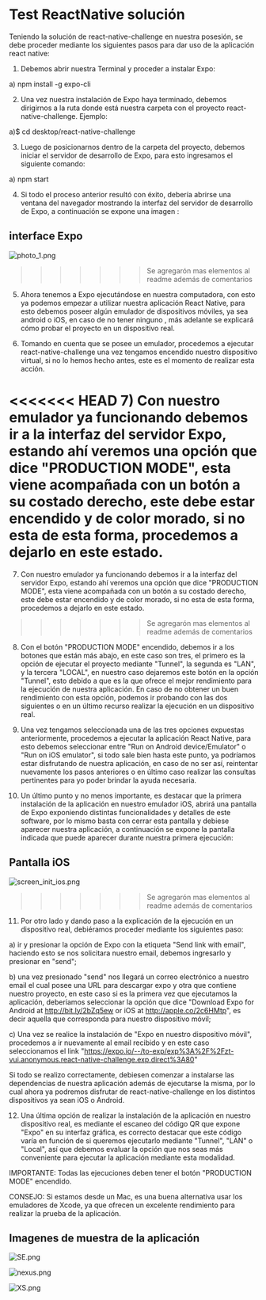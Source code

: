# Test ReactNative solución

Teniendo la solución de react-native-challenge en nuestra posesión, se debe proceder mediante los siguientes pasos para dar uso de la aplicación react native:

1) Debemos abrir nuestra Terminal y proceder a instalar Expo:

a) npm install -g expo-cli

2) Una vez nuestra instalación de Expo haya terminado, debemos dirigirnos a la ruta donde está nuestra    carpeta con el proyecto react-native-challenge. Ejemplo:

a)$ cd desktop/react-native-challenge

3) Luego de posicionarnos dentro de la carpeta del proyecto, debemos iniciar el servidor de desarrollo de Expo, para esto ingresamos el siguiente comando:

a) npm start

4) Si todo el proceso anterior resultó con éxito, debería abrirse una ventana del navegador mostrando la interfaz del servidor de desarrollo de Expo, a continuación se expone una imagen :

## interface Expo

![photo_1.png](https://github.com/Blmendoza94/react-native-challenge/blob/master/images_readme/photo_1.png)
>>>>>>> Se agregarón mas elementos al readme además de comentarios

5) Ahora tenemos a Expo ejecutándose en nuestra computadora, con esto ya podemos empezar a utilizar nuestra aplicación React Native, para esto debemos poseer algún emulador de dispositivos móviles, ya sea android o iOS, en caso de no tener ninguno , más adelante se explicará cómo probar el proyecto en un dispositivo real.

6) Tomando en cuenta que se posee un emulador, procedemos a ejecutar react-native-challenge una vez tengamos encendido nuestro dispositivo virtual, si no lo hemos hecho antes, este es el momento de realizar esta acción.

<<<<<<< HEAD
 7) Con nuestro emulador ya funcionando debemos ir a la interfaz del servidor Expo, estando ahí veremos una opción que dice "PRODUCTION MODE", esta viene acompañada con un botón a su costado derecho, este debe estar encendido y de color morado, si no esta de esta forma, procedemos a dejarlo en este estado.
=======
7) Con nuestro emulador ya funcionando debemos ir a la interfaz del servidor Expo, estando ahí veremos una opción que dice "PRODUCTION MODE", esta viene acompañada con un botón a su costado derecho, este debe estar encendido y de color morado, si no esta de esta forma, procedemos a dejarlo en este estado.
>>>>>>> Se agregarón mas elementos al readme además de comentarios

8) Con el botón "PRODUCTION MODE" encendido, debemos ir a los botones que están más abajo, en este caso son tres, el primero es la opción de ejecutar el proyecto mediante "Tunnel", la segunda es "LAN", y la tercera "LOCAL", en nuestro caso dejaremos este botón en la opción "Tunnel", esto debido a que es la que ofrece el mejor rendimiento para la ejecución de nuestra aplicación. En caso de no obtener un buen rendimiento con esta opción, podemos ir probando con las dos siguientes o en un último recurso realizar la ejecución en un dispositivo real.

9) Una vez tengamos seleccionada una de las tres opciones expuestas anteriormente, procedemos a ejecutar la aplicación React Native, para esto debemos seleccionar entre "Run on Android device/Emulator" o "Run on iOS emulator", si todo sale bien hasta este punto, ya podríamos estar disfrutando de nuestra aplicación, en caso de no ser así, reintentar nuevamente los pasos anteriores o en último caso realizar las consultas pertinentes para yo poder brindar la ayuda necesaria.

10) Un último punto y no menos importante, es destacar que la primera instalación de la aplicación en nuestro emulador iOS, abrirá una pantalla de Expo exponiendo distintas funcionalidades y detalles de este software, por lo mismo basta con cerrar esta pantalla y debiese aparecer nuestra aplicación, a continuación se expone la pantalla indicada que puede aparecer durante nuestra primera ejecución:

## Pantalla iOS

![screen_init_ios.png](https://github.com/Blmendoza94/react-native-challenge/blob/master/images_readme/screen_init_ios.png)
>>>>>>> Se agregarón mas elementos al readme además de comentarios

11) Por otro lado y dando paso a la explicación de la ejecución en un dispositivo real, debiéramos proceder mediante los siguientes paso:

a) ir y presionar la opción de Expo con la etiqueta "Send link with email", haciendo esto se nos solicitara nuestro email, debemos ingresarlo y presionar en "send";

b) una vez presionado "send" nos llegará un correo electrónico a nuestro email el cual posee una URL para descargar expo y otra que contiene nuestro proyecto, en este caso si es la primera vez que ejecutamos la aplicación, deberíamos seleccionar la opción que dice "Download Expo for Android at http://bit.ly/2bZq5ew or iOS at http://apple.co/2c6HMtp", es decir aquella que corresponda para nuestro dispositivo móvil;

c) Una vez se realice la instalación de "Expo en nuestro dispositivo móvil", procedemos a ir nuevamente al email recibido y en este caso seleccionamos el link "https://expo.io/--/to-exp/exp%3A%2F%2Fzt-vui.anonymous.react-native-challenge.exp.direct%3A80"

Si todo se realizo correctamente, debiesen comenzar a instalarse las dependencias de nuestra aplicación además de ejecutarse la misma, por lo cual ahora ya podremos disfrutar de react-native-challenge en los distintos dispositivos ya sean iOS o Android.

12) Una última opción de realizar la instalación de la aplicación en nuestro dispositivo real, es mediante el escaneo del código QR que expone "Expo" en su interfaz gráfica, es correcto destacar que este código varía en función de si queremos ejecutarlo mediante "Tunnel", "LAN" o "Local", así que debemos evaluar la opción que nos seas más conveniente para ejecutar la aplicación mediante esta modalidad.

IMPORTANTE: Todas las ejecuciones deben tener el botón "PRODUCTION MODE" encendido.

CONSEJO: Si estamos desde un Mac, es una buena alternativa usar los emuladores de Xcode, ya que ofrecen un excelente rendimiento para realizar la prueba de la aplicación.

  ## Imagenes de muestra de la aplicación

  ![SE.png](https://github.com/Blmendoza94/react-native-challenge/blob/master/images_readme/SE.png)




  ![nexus.png](https://github.com/Blmendoza94/react-native-challenge/blob/master/images_readme/nexus.png)




  ![XS.png](https://github.com/Blmendoza94/react-native-challenge/blob/master/images_readme/XS.png)
